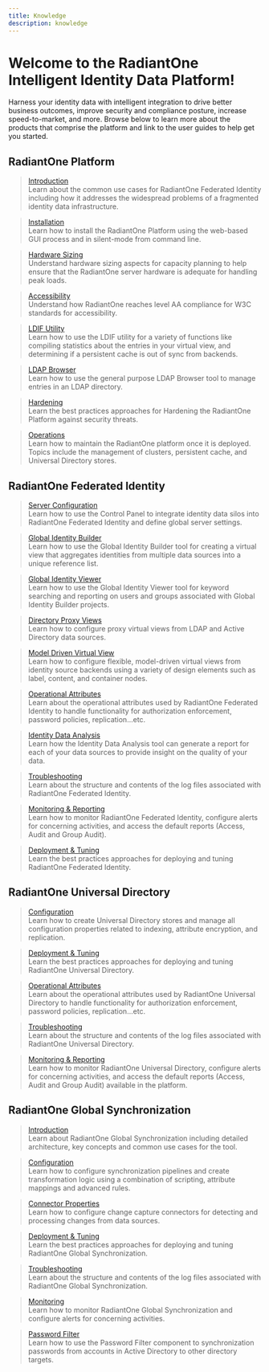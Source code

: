```yaml
---
title: Knowledge
description: knowledge
---
```


# Welcome to the RadiantOne Intelligent Identity Data Platform!

Harness your identity data with intelligent integration to drive better business outcomes, improve security and compliance posture, increase speed-to-market, and more. Browse below to learn more about the products that comprise the platform and link to the user guides to help get you started.

## RadiantOne Platform

<section>
  
  > [Introduction](/architect-guide/preface)  
  > Learn about the common use cases for RadiantOne Federated Identity including how it addresses the widespread problems of a fragmented identity data infrastructure. 
  
  > [Installation](/installation-guide/01-prerequisites)  
  > Learn how to install the RadiantOne Platform using the web-based GUI process and in silent-mode from command line. 
  
  > [Hardware Sizing](/hardware-sizing-guide/hardware-sizing-guide)  
  > Understand hardware sizing aspects for capacity planning to help ensure that the RadiantOne server hardware is adequate for handling peak loads.
  
  > [Accessibility](/wca-compliance-guide/01-overview)  
  > Understand how RadiantOne reaches level AA compliance for W3C standards for accessibility.
  
  > [LDIF Utility](/ldif-utility-guide/01-overview)  
  > Learn how to use the LDIF utility for a variety of functions like compiling statistics about the entries in your virtual view, and determining if a persistent cache is out of sync from backends.
  
  > [LDAP Browser](/ldap-browser/LDAPBrowser)  
  > Learn how to use the general purpose LDAP Browser tool to manage entries in an LDAP directory.
  
  > [Hardening](/hardening-guide/00-preface)  
  > Learn the best practices approaches for Hardening the RadiantOne Platform against security threats.
  
  > [Operations](/operations-guide/01-overview)  
  > Learn how to maintain the RadiantOne platform once it is deployed. Topics include the management of clusters, persistent cache, and Universal Directory stores.
  
</section>

## RadiantOne Federated Identity

<section>
  
  > [Server Configuration](/sys-admin-guide/introduction)  
  > Learn how to use the Control Panel to integrate identity data silos into RadiantOne Federated Identity and define global server settings.
  
  > [Global Identity Builder](/global-identity-builder-guide/introduction)  
  > Learn how to use the Global Identity Builder tool for creating a virtual view that aggregates identities from multiple data sources into a unique reference list. 
  
  > [Global Identity Viewer](/global-identity-viewer-guide/01-introduction)  
  > Learn how to use the Global Identity Viewer tool for keyword searching and reporting on users and groups associated with Global Identity Builder projects.
  
  > [Directory Proxy Views](/namespace-configuration-guide/01-introduction)  
  > Learn how to configure proxy virtual views from LDAP and Active Directory data sources.
  
  > [Model Driven Virtual View](/context-builder-guide/introduction)  
  > Learn how to configure flexible, model-driven virtual views from identity source backends using a variety of design elements such as label, content, and container nodes.
  
  > [Operational Attributes](/operational-attributes-guide/01-overview)  
  > Learn about the operational attributes used by RadiantOne Federated Identity to handle functionality for authorization enforcement, password policies, replication...etc.
  
  > [Identity Data Analysis](/data-analysis-guide/01-introduction)  
  > Learn how the Identity Data Analysis tool can generate a report for each of your data sources to provide insight on the quality of your data.
  
  > [Troubleshooting](/logging-and-troubleshooting-guide/01-overview)  
  > Learn about the structure and contents of the log files associated with RadiantOne Federated Identity.
  
  > [Monitoring & Reporting](/monitoring-and-reporting-guide/01-monitoring)  
  > Learn how to monitor RadiantOne Federated Identity, configure alerts for concerning activities, and access the default reports (Access, Audit and Group Audit).
  
  > [Deployment & Tuning](/deployment-and-tuning-guide/00-preface)  
  > Learn the best practices approaches for deploying and tuning RadiantOne Federated Identity.
    
</section>

 
## RadiantOne Universal Directory

<section>
  
  > [Configuration](/namespace-configuration-guide/05-radiantone-universal-directory)  
  > Learn how to create Universal Directory stores and manage all configuration properties related to indexing, attribute encryption, and replication.

  > [Deployment & Tuning](/deployment-and-tuning-guide/00-preface)  
  > Learn the best practices approaches for deploying and tuning RadiantOne Universal Directory.
  
  > [Operational Attributes](/operational-attributes-guide/01-overview)  
  > Learn about the operational attributes used by RadiantOne Universal Directory to handle functionality for authorization enforcement, password policies, replication...etc.
  
  > [Troubleshooting](/logging-and-troubleshooting-guide/01-overview)  
  > Learn about the structure and contents of the log files associated with RadiantOne Universal Directory.
  
  > [Monitoring & Reporting](/monitoring-and-reporting-guide/01-monitoring)  
  > Learn how to monitor RadiantOne Universal Directory, configure alerts for concerning activities, and access the default reports (Access, Audit and Group Audit) available in the platform.
  
</section>


## RadiantOne Global Synchronization

<section>
  
  > [Introduction](/global-sync-guide/introduction)  
  > Learn about RadiantOne Global Synchronization including detailed architecture, key concepts and common use cases for the tool.
 
  > [Configuration](/command-line-configuration-guide/01-introduction)  
  > Learn how to configure synchronization pipelines and create transformation logic using a combination of scripting, attribute mappings and advanced rules.

  > [Connector Properties](/connector-properties-guide/overview)  
  > Learn how to configure change capture connectors for detecting and processing changes from data sources.

  > [Deployment & Tuning](/global-sync-guide/deployment)  
  > Learn the best practices approaches for deploying and tuning RadiantOne Global Synchronization.
  
  > [Troubleshooting](/logging-and-troubleshooting-guide/05-global-synchronization)  
  > Learn about the structure and contents of the log files associated with RadiantOne Global Synchronization.
  
  > [Monitoring](/monitoring-and-reporting-guide/01-monitoring)  
  > Learn how to monitor RadiantOne Global Synchronization and configure alerts for concerning activities.
  
  > [Password Filter](/password-filter-guide/01-password-filter-guide)  
  > Learn how to use the Password Filter component to synchronization passwords from accounts in Active Directory to other directory targets.
  
</section>
